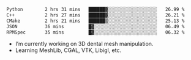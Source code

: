 <!--START_SECTION:waka-->

```txt
Python        2 hrs 31 mins   ██████▓░░░░░░░░░░░░░░░░░░   26.99 %
C++           2 hrs 27 mins   ██████▓░░░░░░░░░░░░░░░░░░   26.21 %
CMake         2 hrs 21 mins   ██████▒░░░░░░░░░░░░░░░░░░   25.13 %
JSON          36 mins         █▓░░░░░░░░░░░░░░░░░░░░░░░   06.49 %
RPMSpec       35 mins         █▓░░░░░░░░░░░░░░░░░░░░░░░   06.32 %
```

<!--END_SECTION:waka-->

<!--
**0x11111111/0x11111111** is a ✨ _special_ ✨ repository because its `README.md` (this file) appears on your GitHub profile.

Here are some ideas to get you started:

- 🔭 I’m currently working on ...
- 🌱 I’m currently learning ...
- 👯 I’m looking to collaborate on ...
- 🤔 I’m looking for help with ...
- 💬 Ask me about ...
- 📫 How to reach me: ...
- 😄 Pronouns: ...
- ⚡ Fun fact: ...
-->
- I’m currently working on 3D dental mesh manipulation.
- Learning MeshLib, CGAL, VTK, Libigl, etc.
